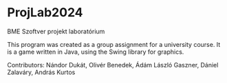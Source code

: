 # ProjLab2024
BME Szoftver projekt laboratórium

This program was created as a group assignment for a university course.
It is a game written in Java, using the Swing library for graphics.

Contributors: Nándor Dukát, Olivér Benedek, Ádám László Gaszner, Dániel Zalaváry, András Kurtos
